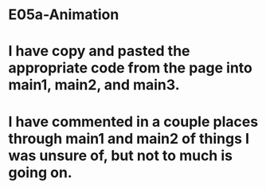 # E05a-Animation

# I have copy and pasted the appropriate code from the page into main1, main2, and main3.

# I have commented in a couple places through main1 and main2 of things I was unsure of, but not to much is going on. 
